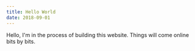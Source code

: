 ```yaml
---
title: Hello World
date: 2018-09-01
---
```

Hello,
I'm in the process of building this website. Things will come online bits by bits.
